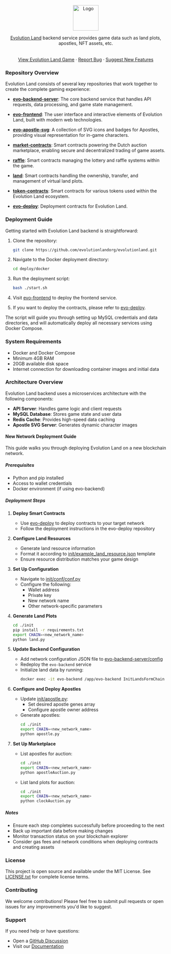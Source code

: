 
<p align="center">
  <a href="https://portal.evolution.land/">
    <img src="https://avatars.githubusercontent.com/u/40032386?s=200&v=4" alt="Logo" width="80" height="80">
  </a>
  <p align="center">
    <a href="https://portal.evolution.land/">Evolution Land</a> backend service provides game data such as land plots, apostles, NFT assets, etc.
    <br />
    <br />
    <br />
    <a href="https://portal.evolution.land/">View Evolution Land Game</a>
    ·
    <a href="https://github.com/orgs/evolutionlandorg/discussions/new?category=q-a">Report Bug</a>
    ·
    <a href="https://github.com/orgs/evolutionlandorg/discussions/new?category=ideas">Suggest New Features</a>
  </p>
</p>

### Repository Overview

Evolution Land consists of several key repositories that work together to create the complete gaming experience:

* **[evo-backend-server](https://github.com/evolutionlandorg/evo-backend-server)**: The core backend service that handles API requests, data processing, and game state management.

* **[evo-frontend](https://github.com/evolutionlandorg/evo-frontend)**: The user interface and interactive elements of Evolution Land, built with modern web technologies.

* **[evo-apostle-svg](https://github.com/evolutionlandorg/evo-apostle-svg)**: A collection of SVG icons and badges for Apostles, providing visual representation for in-game characters.

* **[market-contracts](https://github.com/evolutionlandorg/market-contracts)**: Smart contracts powering the Dutch auction marketplace, enabling secure and decentralized trading of game assets.

* **[raffle](https://github.com/evolutionlandorg/raffle)**: Smart contracts managing the lottery and raffle systems within the game.

* **[land](https://github.com/evolutionlandorg/land)**: Smart contracts handling the ownership, transfer, and management of virtual land plots.

* **[token-contracts](https://github.com/evolutionlandorg/token-contracts)**: Smart contracts for various tokens used within the Evolution Land ecosystem.
* **[evo-deploy](https://github.com/evolutionlandorg/evo-deploy)**: Deployment contracts for Evolution Land.

### Deployment Guide

Getting started with Evolution Land backend is straightforward:

1. Clone the repository:
   ```bash
   git clone https://github.com/evolutionlandorg/evolutionland.git
   ```

2. Navigate to the Docker deployment directory:
   ```bash
   cd deploy/docker
   ```

3. Run the deployment script:
   ```bash
   bash ./start.sh
   ```

4. Visit [evo-frontend](https://github.com/evolutionlandorg/evo-frontend) to deploy the frontend service.

5. If you want to deploy the contracts, please refer to [evo-deploy](https://github.com/evolutionlandorg/evo-deploy).

The script will guide you through setting up MySQL credentials and data directories, and will automatically deploy all necessary services using Docker Compose.

### System Requirements

- Docker and Docker Compose
- Minimum 4GB RAM
- 20GB available disk space
- Internet connection for downloading container images and initial data

### Architecture Overview

Evolution Land backend uses a microservices architecture with the following components:

- **API Server**: Handles game logic and client requests
- **MySQL Database**: Stores game state and user data
- **Redis Cache**: Provides high-speed data caching
- **Apostle SVG Server**: Generates dynamic character images


#### New Network Deployment Guide

This guide walks you through deploying Evolution Land on a new blockchain network.

##### Prerequisites
- Python and pip installed
- Access to wallet credentials
- Docker environment (if using evo-backend)

##### Deployment Steps

1. **Deploy Smart Contracts**
   - Use [evo-deploy](https://github.com/evolutionlandorg/evo-deploy) to deploy contracts to your target network
   - Follow the deployment instructions in the evo-deploy repository

2. **Configure Land Resources**
   - Generate land resource information
   - Format it according to [init/example_land_resource.json](init/example_land_resource.json) template
   - Ensure resource distribution matches your game design

3. **Set Up Configuration**
   - Navigate to [init/conf/conf.py](init/conf/conf.py)
   - Configure the following:
     - Wallet address
     - Private key
     - New network name
     - Other network-specific parameters

4. **Generate Land Plots**
   ```bash
   cd ./init
   pip install -r requirements.txt
   export CHAIN=<new_network_name>
   python land.py
   ```

5. **Update Backend Configuration**
   - Add network configuration JSON file to [evo-backend-server/config](https://github.com/evolutionlandorg/evo-backend-server/tree/main/config)
   - Redeploy the `evo-backend` service
   - Initialize land data by running:
     ```bash
     docker exec -it evo-backend /app/evo-backend InitLandsFormChain <new_network_name_in_config>
     ```

6. **Configure and Deploy Apostles**
   - Update [init/apostle.py](init/apostle.py):
     - Set desired apostle genes array
     - Configure apostle owner address
   - Generate apostles:
     ```bash
     cd ./init
     export CHAIN=<new_network_name>
     python apostle.py
     ```

7. **Set Up Marketplace**
   - List apostles for auction:
     ```bash
     cd ./init
     export CHAIN=<new_network_name>
     python apostleAuction.py
     ```
   - List land plots for auction:
     ```bash
     cd ./init
     export CHAIN=<new_network_name>
     python clockAuction.py
     ```

##### Notes
- Ensure each step completes successfully before proceeding to the next
- Back up important data before making changes
- Monitor transaction status on your blockchain explorer
- Consider gas fees and network conditions when deploying contracts and creating assets


### License

This project is open source and available under the MIT License. See [LICENSE.txt](https://github.com/evolutionlandorg/evolutionland/master/LICENSE.txt) for complete license terms.

### Contributing

We welcome contributions! Please feel free to submit pull requests or open issues for any improvements you'd like to suggest.

### Support

If you need help or have questions:
- Open a [GitHub Discussion](https://github.com/orgs/evolutionlandorg/discussions)
- Visit our [Documentation](https://docs.evolution.land)